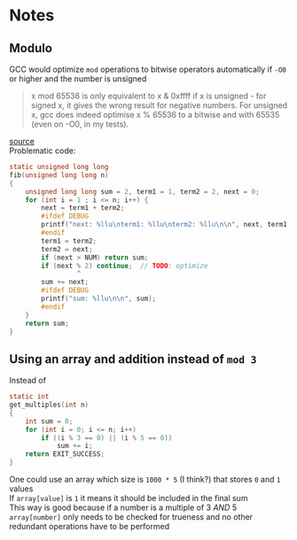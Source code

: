 # Notes
## Modulo
GCC would optimize `mod` operations to bitwise operators automatically if `-O0` or higher and the number is unsigned
> x mod 65536 is only equivalent to x & 0xffff if x is unsigned - for signed x, it gives the wrong result for negative numbers. For unsigned x, gcc does indeed optimise x % 65536 to a bitwise and with 65535 (even on -O0, in my tests).  

[source](http://stackoverflow.com/a/2661758)  
Problematic code:  
```C
static unsigned long long
fib(unsigned long long n)
{
    unsigned long long sum = 2, term1 = 1, term2 = 2, next = 0;
    for (int i = 1 ; i <= n; i++) {
        next = term1 + term2;
        #ifdef DEBUG
        printf("next: %llu\nterm1: %llu\nterm2: %llu\n\n", next, term1, term2);
        #endif
        term1 = term2;
        term2 = next;
        if (next > NUM) return sum;
        if (next % 2) continue;  // TODO: optimize
                 ^
        sum += next;
        #ifdef DEBUG
        printf("sum: %llu\n\n", sum);
        #endif
    }
    return sum;
}
```

## Using an array and addition instead of `mod 3`
Instead of 
```C
static int
get_multiples(int n)
{
    int sum = 0;
    for (int i = 0; i <= n; i++)
        if ((i % 3 == 0) || (i % 5 == 0))
            sum += i;
    return EXIT_SUCCESS;
}
```
One could use an array which size is `1000 * 5` (I think?) that stores `0` and `1` values  
If `array[value]` is `1` it means it should be included in the final sum  
This way is good because if a number is a multiple of 3 _AND_ 5 `array[number]` only needs to be checked for trueness and no other redundant operations have to be performed